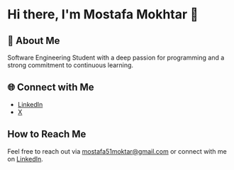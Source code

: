 # Hi there, I'm Mostafa Mokhtar 👋

## 🚀 About Me
Software Engineering Student with a deep passion for programming and a strong commitment to continuous learning.

## 🌐 Connect with Me
- [LinkedIn](https://www.linkedin.com/in/mostafa-mokhtar-36975b237)
- [X](https://x.com/mostafa13315829?t=h5IxTU_bPrFSOs9r4UReQw&s=08)

## How to Reach Me
Feel free to reach out via [mostafa51moktar@gmail.com](mostafa51moktar@gmail.com) or connect with me on [LinkedIn](https://www.linkedin.com/in/mostafa-mokhtar-36975b237).
